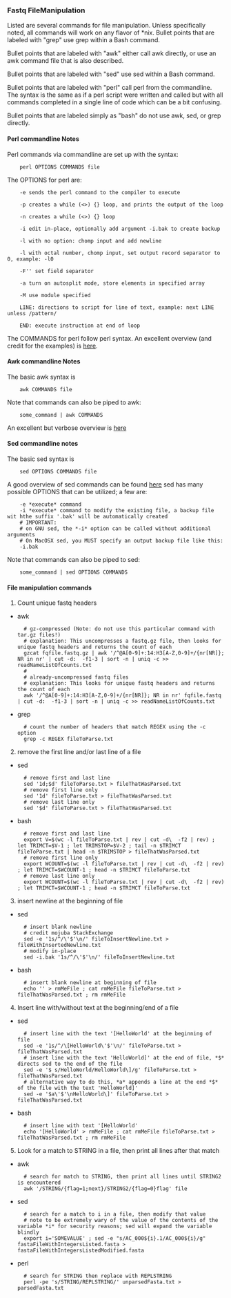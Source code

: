 ### Fastq FileManipulation
Listed are several commands for file manipulation.  Unless specifically noted, all commands will work on any flavor of *nix.
Bullet points that are labeled with "grep" use grep within a Bash command.  

Bullet points that are labeled with "awk" either call awk directly, or use an awk command file that is also described.  

Bullet points that are labeled with "sed" use sed within a Bash command.  

Bullet points that are labeled with "perl" call perl from the commandline. The syntax is the same as if a perl script were written and called but with all commands completed in a single line of code which can be a bit confusing.

Bullet points that are labeled simply as "bash" do not use awk, sed, or grep directly.

#### Perl commandline Notes

Perl commands via commandline are set up with the syntax:

        perl OPTIONS COMMANDS file 
        
The OPTIONS for perl are:

        -e sends the perl command to the compiler to execute

        -p creates a while (<>) {} loop, and prints the output of the loop

        -n creates a while (<>) {} loop

        -i edit in-place, optionally add argument -i.bak to create backup

        -l with no option: chomp input and add newline

        -l with octal number, chomp input, set output record separator to 0, example: -l0

        -F'' set field separator

        -a turn on autosplit mode, store elements in specified array

        -M use module specified

        LINE: directions to script for line of text, example: next LINE unless /pattern/

        END: execute instruction at end of loop

The COMMANDS for perl follow perl syntax.  An excellent overview (and credit for the examples) is [here](https://www.perl.com/pub/2004/08/09/commandline.html/).

#### Awk commandline Notes

The basic awk syntax is

        awk COMMANDS file

Note that commands can also be piped to awk:

        some_command | awk COMMANDS 

An excellent but verbose overview is [here](http://linuxcommand.org/lc3_adv_awk.php)

#### Sed commandline notes

The basic sed syntax is

        sed OPTIONS COMMANDS file

A good overview of sed commands can be found [here](https://unix.stackexchange.com/a/26290)
sed has many possible OPTIONS that can be utilized; a few are:

        -e *execute* command
        -i *execute* command to modify the existing file, a backup file wit hthe suffix '.bak' will be automatically created
        # IMPORTANT: 
        # on GNU sed, the *-i* option can be called without additional arguments
        # On MacOSX sed, you MUST specify an output backup file like this:
        -i.bak 

Note that commands can also be piped to sed:

        some_command | sed OPTIONS COMMANDS
 
#### File manipulation commands

1) Count unique fastq headers
* awk

        # gz-compressed (Note: do not use this particular command with tar.gz files!)
        # explanation: This uncompresses a fastq.gz file, then looks for unique fastq headers and returns the count of each
        gzcat fqfile.fastq.gz | awk '/^@A[0-9]+:14:H3[A-Z,0-9]+/{nr[NR]}; NR in nr' | cut -d:  -f1-3 | sort -n | uniq -c >> readNameListOfCounts.txt
        # 
        # already-uncompressed fastq files
        # explanation: This looks for unique fastq headers and returns the count of each
        awk '/^@A[0-9]+:14:H3[A-Z,0-9]+/{nr[NR]}; NR in nr' fqfile.fastq | cut -d:  -f1-3 | sort -n | uniq -c >> readNameListOfCounts.txt

* grep

        # count the number of headers that match REGEX using the -c option
        grep -c REGEX fileToParse.txt

2) remove the first line and/or last line of a file
* sed

        # remove first and last line
        sed '1d;$d' fileToParse.txt > fileThatWasParsed.txt
        # remove first line only
        sed '1d' fileToParse.txt > fileThatWasParsed.txt
        # remove last line only
        sed '$d' fileToParse.txt > fileThatWasParsed.txt

* bash

        # remove first and last line
        export V=$(wc -l fileToParse.txt | rev | cut -d\  -f2 | rev) ; let TRIMCT=$V-1 ; let TRIMSTOP=$V-2 ; tail -n $TRIMCT fileToParse.txt | head -n $TRIMSTOP > fileThatWasParsed.txt
        # remove first line only
        export WCOUNT=$(wc -l fileToParse.txt | rev | cut -d\  -f2 | rev) ; let TRIMCT=$WCOUNT-1 ; head -n $TRIMCT fileToParse.txt
        # remove last line only
        export WCOUNT=$(wc -l fileToParse.txt | rev | cut -d\  -f2 | rev) ; let TRIMCT=$WCOUNT-1 ; head -n $TRIMCT fileToParse.txt
        
3) insert newline at the beginning of file
* sed

        # insert blank newline
        # credit mojuba StackExchange
        sed -e '1s/^/\'$'\n/' fileToInsertNewline.txt > fileWithInsertedNewline.txt
        # modify in-place
        sed -i.bak '1s/^/\'$'\n/' fileToInsertNewline.txt

* bash

        # insert blank newline at beginning of file
        echo '' > rmMeFile ; cat rmMeFile fileToParse.txt > fileThatWasParsed.txt ; rm rmMeFile
        
4) Insert line with/without text at the beginning/end of a file
* sed

        # insert line with the text '[HelloWorld' at the beginning of file
        sed -e '1s/^/\[HelloWorld\'$'\n/' fileToParse.txt > fileThatWasParsed.txt
        # insert line with the text 'HelloWorld]' at the end of file, *$* directs sed to the end of the file
        sed -e '$ s/HelloWorld/HelloWorld\]/g' fileToParse.txt > fileThatWasParsed.txt
        # alternative way to do this, *a* appends a line at the end *$* of the file with the text 'HelloWorld]'
        sed -e '$a\'$'\nHelloWorld\]' fileToParse.txt > fileThatWasParsed.txt

* bash 

        # insert line with text '[HelloWorld'
        echo '[HelloWorld' > rmMeFile ; cat rmMeFile fileToParse.txt > fileThatWasParsed.txt ; rm rmMeFile

5) Look for a match to STRING in a file, then print all lines after that match

* awk 

        # search for match to STRING, then print all lines until STRING2 is encountered
        awk '/STRING/{flag=1;next}/STRING2/{flag=0}flag' file

* sed

        # search for a match to i in a file, then modify that value
        # note to be extremely wary of the value of the contents of the variable *i* for security reasons; sed will expand the variable blindly
        export i='SOMEVALUE' ; sed -e "s/AC_000${i}.1/AC_000${i}/g" fastaFileWithIntegersListed.fasta > fastaFileWithIntegersListedModified.fasta

* perl

        # search for STRING then replace with REPLSTRING
        perl -pe 's/STRING/REPLSTRING/' unparsedFasta.txt > parsedFasta.txt
